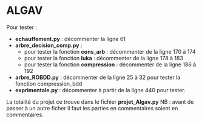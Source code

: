 # ALGAV

Pour tester :


- **echauffement.py** : décommenter la ligne 61
-  **arbre_decision_comp.py** : 
    - pour tester la fonction **cons_arb** : décommenter de la ligne 170 à 174
    - pour tester la fonction **luka** : décommenter de la ligne 178 à 183
    - pour tester la fonction **compression** : décommenter de la ligne 186 à 192
-  **arbre_ROBDD.py** : décommenter de la ligne 25 à 32 pour tester la fonction compression_bdd
-  **exprimentale.py** : décommenter à partir de la ligne 440 pour tester.

La totalité du projet ce trouve dans le fichier **projet_Algav.py**
NB : avant de passer à un autre ficher il faut les parties en commentaires soient en commentaires. 

